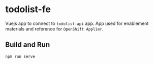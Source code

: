 # todolist-fe
Vuejs app to connect to `todolist-api` app. App used for enablement materials and reference for `OpenShift Applier`. 

## Build and Run
`npm run serve`